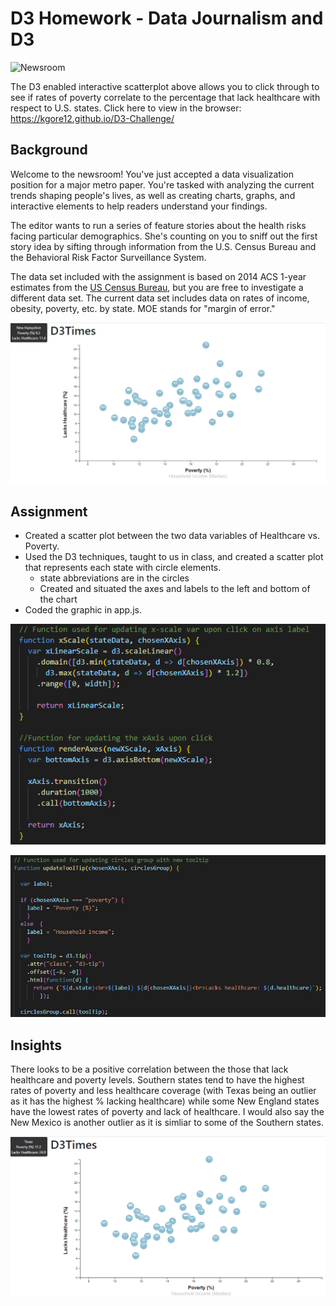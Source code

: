 # D3 Homework - Data Journalism and D3

![Newsroom](https://media.giphy.com/media/v2xIous7mnEYg/giphy.gif)

The D3 enabled interactive scatterplot above allows you to click through to see if rates of poverty correlate to the percentage that lack healthcare with respect to U.S. states.
Click here to view in the browser: https://kgore12.github.io/D3-Challenge/


## Background

Welcome to the newsroom! You've just accepted a data visualization position for a major metro paper. You're tasked with analyzing the current trends shaping people's lives, as well as creating charts, graphs, and interactive elements to help readers understand your findings.

The editor wants to run a series of feature stories about the health risks facing particular demographics. She's counting on you to sniff out the first story idea by sifting through information from the U.S. Census Bureau and the Behavioral Risk Factor Surveillance System.

The data set included with the assignment is based on 2014 ACS 1-year estimates from the [US Census Bureau](https://data.census.gov/cedsci/), but you are free to investigate a different data set. The current data set includes data on rates of income, obesity, poverty, etc. by state. MOE stands for "margin of error."

![](https://github.com/KGore12/D3-challenge/blob/main/images/scatter.png)

## Assignment
* Created a scatter plot between the two data variables of Healthcare vs. Poverty.
* Used the D3 techniques, taught to us in class, and created a scatter plot that represents each state with circle elements.
    * state abbreviations are in the circles
    * Created and situated the axes and labels to the left and bottom of the chart
* Coded the graphic in app.js. 

![](https://github.com/KGore12/D3-challenge/blob/main/images/jscode.png)

![](https://github.com/KGore12/D3-challenge/blob/main/images/d3tooltip.png)

## Insights

There looks to be a positive correlation between the those that lack healthcare and poverty levels. Southern states tend to have the highest rates of poverty and less healthcare coverage (with Texas being an outlier as it has the highest % lacking healthcare) while some New England states have the lowest rates of poverty and lack of healthcare. I would also say the New Mexico is another outlier as it is simliar to some of the Southern states.

![](https://github.com/KGore12/D3-challenge/blob/main/images/tx_outlier.png)

